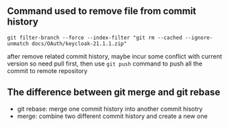## Command used to remove file from commit history
```git filter-branch --force --index-filter "git rm --cached --ignore-unmatch docs/OAuth/keycloak-21.1.1.zip"```

after remove related commit history, maybe incur some conflict with current version so need pull 
first, then use
```git push```
command to push all the commit to remote repository
## The difference between git merge and git rebase
- git rebase: merge one commit history into another commit hisotry
- merge: combine two different commit history and create a new one